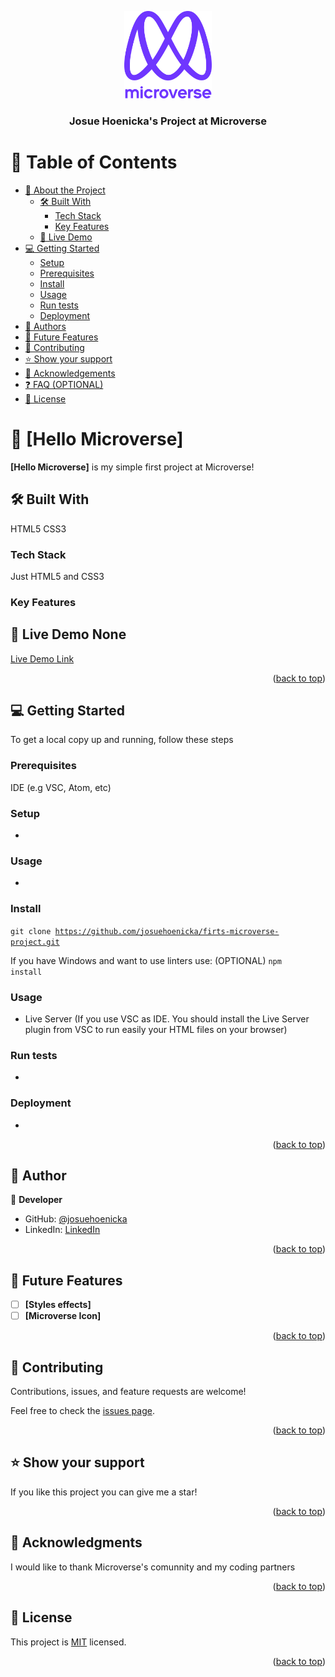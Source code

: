<a name="readme-top"></a>

<div align="center">
  <img src="murple_logo.png" alt="logo" width="140"  height="auto" />
  <br/>

  <h3><b>Josue Hoenicka's Project at Microverse</b></h3>

</div>

# 📗 Table of Contents

- [📖 About the Project](#about-project)
  - [🛠 Built With](#built-with)
    - [Tech Stack](#tech-stack)
    - [Key Features](#key-features)
  - [🚀 Live Demo](#live-demo)
- [💻 Getting Started](#getting-started)
  - [Setup](#setup)
  - [Prerequisites](#prerequisites)
  - [Install](#install)
  - [Usage](#usage)
  - [Run tests](#run-tests)
  - [Deployment](#deployment)
- [👥 Authors](#authors)
- [🔭 Future Features](#future-features)
- [🤝 Contributing](#contributing)
- [⭐️ Show your support](#support)
- [🙏 Acknowledgements](#acknowledgements)
- [❓ FAQ (OPTIONAL)](#faq)
- [📝 License](#license)

# 📖 [Hello Microverse] <a name="about-project"></a>

**[Hello Microverse]** is my simple first project at Microverse!

## 🛠 Built With 
<a name="built-with">HTML5</a>
<a name="built-with">CSS3</a>

### Tech Stack 
<a name="tech-stack">Just HTML5 and CSS3</a>

### Key Features <a name="key-features"></a>

## 🚀 Live Demo <a name="live-demo">None</a>

[Live Demo Link](https://github.com/josuehoenicka/firts-microverse-project#setup)

<p align="right">(<a href="#readme-top">back to top</a>)</p>

## 💻 Getting Started <a name="getting-started"></a>

To get a local copy up and running, follow these steps

### Prerequisites

IDE (e.g VSC, Atom, etc)

### Setup

-

### Usage

-

### Install

<code>git clone https://github.com/josuehoenicka/firts-microverse-project.git</code>

If you have Windows and want to use linters use: (OPTIONAL)
<code>npm install</code>

### Usage

- Live Server (If you use VSC as IDE. You should install the Live Server plugin from VSC to run easily your HTML files on your browser)


### Run tests

-

### Deployment

-

<p align="right">(<a href="#readme-top">back to top</a>)</p>

## 👥 Author <a name="authors"></a>

👤 **Developer**

- GitHub: [@josuehoenicka](https://github.com/josuehoenicka)
- LinkedIn: [LinkedIn](https://www.linkedin.com/in/josuehoenicka/)

<p align="right">(<a href="#readme-top">back to top</a>)</p>


## 🔭 Future Features <a name="future-features"></a>

- [ ] **[Styles effects]**
- [ ] **[Microverse Icon]**

<p align="right">(<a href="#readme-top">back to top</a>)</p>

## 🤝 Contributing <a name="contributing"></a>

Contributions, issues, and feature requests are welcome!

Feel free to check the [issues page](../../issues/).

<p align="right">(<a href="#readme-top">back to top</a>)</p>


## ⭐️ Show your support <a name="support"></a>

If you like this project you can give me a star!

<p align="right">(<a href="#readme-top">back to top</a>)</p>

## 🙏 Acknowledgments <a name="acknowledgements"></a>

I would like to thank Microverse's comunnity and my coding partners

<p align="right">(<a href="#readme-top">back to top</a>)</p>

## 📝 License <a name="license"></a>

This project is [MIT](./LICENSE.md) licensed.

<p align="right">(<a href="#readme-top">back to top</a>)</p>
